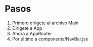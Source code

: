 # Pasos 

1. Primero dirigete al archivo Main 
2. Dirigete a App
3. Ahora a AppRouter 
4. Por último a components/NavBar.jsx